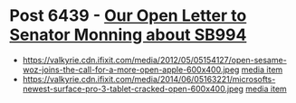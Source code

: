 # Post 6439 - [Our Open Letter to Senator Monning about SB994](https://www.ifixit.com/News/6439/sb994)

- https://valkyrie.cdn.ifixit.com/media/2012/05/05154127/open-sesame-woz-joins-the-call-for-a-more-open-apple-600x400.jpeg [media item](media-28296.md)
- https://valkyrie.cdn.ifixit.com/media/2014/06/05163221/microsofts-newest-surface-pro-3-tablet-cracked-open-600x400.jpeg [media item](media-28005.md)
